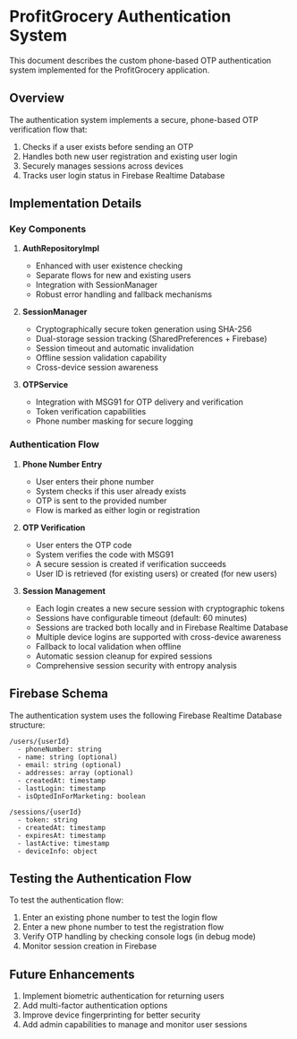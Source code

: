 # ProfitGrocery Authentication System

This document describes the custom phone-based OTP authentication system implemented for the ProfitGrocery application.

## Overview

The authentication system implements a secure, phone-based OTP verification flow that:

1. Checks if a user exists before sending an OTP
2. Handles both new user registration and existing user login
3. Securely manages sessions across devices
4. Tracks user login status in Firebase Realtime Database

## Implementation Details

### Key Components

1. **AuthRepositoryImpl**
   - Enhanced with user existence checking
   - Separate flows for new and existing users
   - Integration with SessionManager
   - Robust error handling and fallback mechanisms

2. **SessionManager**
   - Cryptographically secure token generation using SHA-256
   - Dual-storage session tracking (SharedPreferences + Firebase)
   - Session timeout and automatic invalidation
   - Offline session validation capability
   - Cross-device session awareness

3. **OTPService**
   - Integration with MSG91 for OTP delivery and verification
   - Token verification capabilities
   - Phone number masking for secure logging

### Authentication Flow

1. **Phone Number Entry**
   - User enters their phone number
   - System checks if this user already exists
   - OTP is sent to the provided number
   - Flow is marked as either login or registration

2. **OTP Verification**
   - User enters the OTP code
   - System verifies the code with MSG91
   - A secure session is created if verification succeeds
   - User ID is retrieved (for existing users) or created (for new users)

3. **Session Management**
   - Each login creates a new secure session with cryptographic tokens
   - Sessions have configurable timeout (default: 60 minutes)
   - Sessions are tracked both locally and in Firebase Realtime Database
   - Multiple device logins are supported with cross-device awareness
   - Fallback to local validation when offline
   - Automatic session cleanup for expired sessions
   - Comprehensive session security with entropy analysis

## Firebase Schema

The authentication system uses the following Firebase Realtime Database structure:

```
/users/{userId}
  - phoneNumber: string
  - name: string (optional)
  - email: string (optional)
  - addresses: array (optional)
  - createdAt: timestamp
  - lastLogin: timestamp
  - isOptedInForMarketing: boolean

/sessions/{userId}
  - token: string
  - createdAt: timestamp
  - expiresAt: timestamp
  - lastActive: timestamp
  - deviceInfo: object
```

## Testing the Authentication Flow

To test the authentication flow:

1. Enter an existing phone number to test the login flow
2. Enter a new phone number to test the registration flow
3. Verify OTP handling by checking console logs (in debug mode)
4. Monitor session creation in Firebase

## Future Enhancements

1. Implement biometric authentication for returning users
2. Add multi-factor authentication options
3. Improve device fingerprinting for better security
4. Add admin capabilities to manage and monitor user sessions
